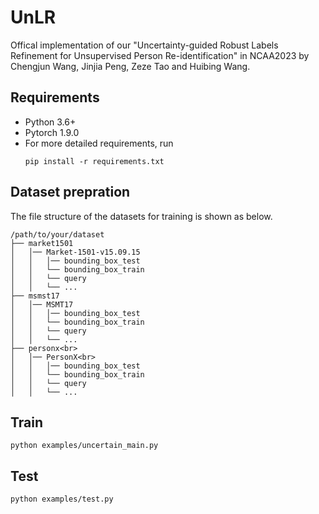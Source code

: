 # UnLR
Offical implementation of our "Uncertainty-guided Robust Labels Refinement for Unsupervised Person Re-identification" in NCAA2023 by Chengjun Wang, Jinjia Peng, Zeze Tao and Huibing Wang.

## Requirements
- Python 3.6+
- Pytorch 1.9.0
- For more detailed requirements, run
  ```
  pip install -r requirements.txt
  ```

## Dataset prepration
The file structure of the datasets for training is shown as below.<br>
```
/path/to/your/dataset
├── market1501
│   │── Market-1501-v15.09.15
│   │   │── bounding_box_test
│   │   └── bounding_box_train
│   │   └── query
│   │   └── ...
├── msmst17
│   │── MSMT17
│   │   │── bounding_box_test
│   │   └── bounding_box_train
│   │   └── query
│   │   └── ...
├── personx<br>
│   │── PersonX<br>
│   │   │── bounding_box_test
│   │   └── bounding_box_train
│   │   └── query
│   │   └── ...
```
## Train 
```
python examples/uncertain_main.py
```
## Test
```
python examples/test.py
```
